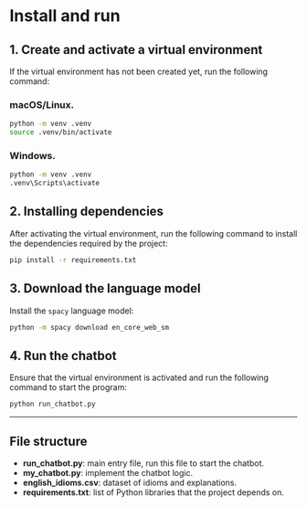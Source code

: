 
# Install and run

## 1. Create and activate a virtual environment

If the virtual environment has not been created yet, run the following command:

### macOS/Linux.
```bash
python -m venv .venv
source .venv/bin/activate
```

### Windows.
```bash
python -m venv .venv
.venv\Scripts\activate
```

## 2. Installing dependencies

After activating the virtual environment, run the following command to install the dependencies required by the project:

```bash
pip install -r requirements.txt
```

## 3. Download the language model

Install the `spacy` language model:

```bash
python -m spacy download en_core_web_sm
```

## 4. Run the chatbot

Ensure that the virtual environment is activated and run the following command to start the program:

```bash
python run_chatbot.py
```

---

## File structure

- **run_chatbot.py**: main entry file, run this file to start the chatbot.
- **my_chatbot.py**: implement the chatbot logic.
- **english_idioms.csv**: dataset of idioms and explanations.
- **requirements.txt**: list of Python libraries that the project depends on.